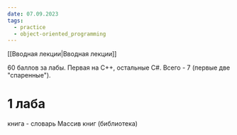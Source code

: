 ```yaml
---
date: 07.09.2023
tags:
  - practice
  - object-oriented_programming
---
```

[[Вводная лекции|Вводная лекции]]

60 баллов за лабы.
Первая на C++, остальные C#. Всего - 7 (первые две "спаренные").

# 1 лаба
книга - словарь
Массив книг (библиотека)
